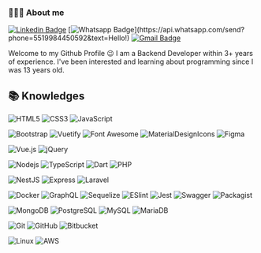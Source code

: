 ### 👨🏻‍💻 About me

[![Linkedin Badge](https://img.shields.io/badge/-LinkedIn-blue?style=flat-square&logo=Linkedin&logoColor=white&link=https://www.linkedin.com/in/deyvid-holz-trames-811472198/)](https://www.linkedin.com/in/deyvid-holz-trames-811472198/)
[![Whatsapp Badge](https://img.shields.io/badge/-Whatsapp-4CA143?style=flat-square&labelColor=4CA143&logo=whatsapp&logoColor=white&link=https://api.whatsapp.com/send?phone=5519984450592&text=Hello!)](https://api.whatsapp.com/send?phone=5519984450592&text=Hello!)
[![Gmail Badge](https://img.shields.io/badge/-Email-0078D4?style=flat-square&logo=gmail&logoColor=white&link=mailto:deyvidholzt@gmail.com)](mailto:deyvidholzt@gmail.com)
    
Welcome to my Github Profile 😉
I am a Backend Developer within 3+ years of experience. I've been interested and learning about programming since I was 13 years old.

## 📚 Knowledges

![HTML5](https://img.shields.io/badge/-HTML5-000?style=flat-square&logo=html5&logoColor=E34F26)
![CSS3](https://img.shields.io/badge/-CSS3-000?style=flat-square&logo=css3&logoColor=1572B6)
![JavaScript](https://img.shields.io/badge/-JavaScript-000?style=flat-square&logo=javascript&logoColor=F7DF1E)

![Bootstrap](https://img.shields.io/badge/-Bootstrap-000?style=flat-square&logo=bootstrap&logoColor=7952B3)
![Vuetify](https://img.shields.io/badge/-Vuetify-000?style=flat-square&logo=vuetify&logoColor=1867C0)
![Font Awesome](https://img.shields.io/badge/-Font%20Awesome-000?style=flat-square&logo=font-awesome&logoColor=339AF0)
![MaterialDesignIcons](https://img.shields.io/badge/-Material%20Design%20Icons-000?style=flat-square&logo=material-design-icons&logoColor=2196F3)
![Figma](https://img.shields.io/badge/-Figma-000?style=flat-square&logo=figma&logoColor=F24E1E)

![Vue.js](https://img.shields.io/badge/-Vuejs-000?style=flat-square&logo=vue.js&logoColor=4FC08D)
![jQuery](https://img.shields.io/badge/-jQuery-000?style=flat-square&logo=jquery&logoColor=0769AD)

![Nodejs](https://img.shields.io/badge/-Nodejs-000?style=flat-square&logo=Node.js&logoColor=339933)
![TypeScript](https://img.shields.io/badge/-TypeScript-000?style=flat-square&logo=typescriptlogoColor=3178C6)
![Dart](https://img.shields.io/badge/-Dart-000?style=flat-square&logo=Dart&logoColor=0175C2)
![PHP](https://img.shields.io/badge/-PHP-000?style=flat-square&logo=php&logoColor=777BB4)

![NestJS](https://img.shields.io/badge/NestJS-000?style=flat-square&logo=NestJS&logoColor=E0234E)
![Express](https://img.shields.io/badge/Express-000?style=flat-square&logo=Express)
![Laravel](https://img.shields.io/badge/Laravel-000?style=flat-square&logo=Laravel&logoColor=FF2D20)

![Docker](https://img.shields.io/badge/-Docker-000?style=flat-square&logo=docker&logoColor=2496ED)
![GraphQL](https://img.shields.io/badge/-GraphQL-000?style=flat-square&logo=graphql&logoColor=E10098)
![Sequelize](https://img.shields.io/badge/Sequelize-000?style=flat-square&logo=Sequelize&logoColor=52B0E7)
![ESlint](https://img.shields.io/badge/ESlint-000?style=flat-square&logo=ESlint&logoColor=4B32C3)
![Jest](https://img.shields.io/badge/Jest-000?style=flat-square&logo=Jest&logoColor=C21325)
![Swagger](https://img.shields.io/badge/Swagger-000?style=flat-square&logo=Swagger&logoColor=85EA2D)
![Packagist](https://img.shields.io/badge/Packagist-000?style=flat-square&logo=Packagist&logoColor=F28D1A)

![MongoDB](https://img.shields.io/badge/-MongoDB-000?style=flat-square&logo=mongodb&logoColor=47A248)
![PostgreSQL](https://img.shields.io/badge/-PostgreSQL-000?style=flat-square&logo=postgresql&logoColor=4169E1)
![MySQL](https://img.shields.io/badge/-MySQL-000?style=flat-square&logo=mysql&logoColor=4479A1)
![MariaDB](https://img.shields.io/badge/MariaDB-000?style=flat-square&logo=MariaDB&logoColor=FCC624)

![Git](https://img.shields.io/badge/-Git-000?style=flat-square&logo=git&logoColor=F05032)
![GitHub](https://img.shields.io/badge/-GitHub-000?style=flat-square&logo=github)
![Bitbucket](https://img.shields.io/badge/-Bitbucket-000?style=flat-square&logo=bitbucket&logoColor=0052CC)

![Linux](https://img.shields.io/badge/Linux-000?style=flat-square&logo=Linux&logoColor=FCC624)
![AWS](https://img.shields.io/badge/Amazon%20AWS-000?style=flat-square&logo=amazon-aws&logoColor=FF9900)
